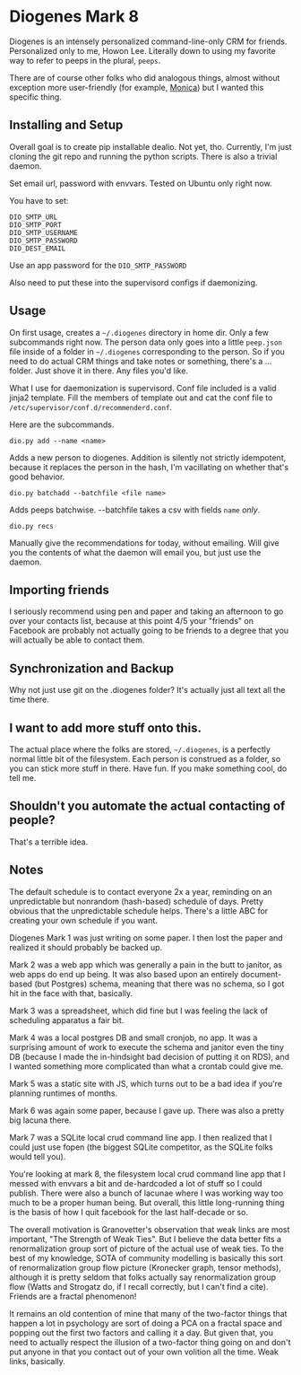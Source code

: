 Diogenes Mark 8
===

Diogenes is an intensely personalized command-line-only CRM for friends. Personalized only to me, Howon Lee. Literally down to using my favorite way to refer to peeps in the plural, `peeps`.

There are of course other folks who did analogous things, almost without exception more user-friendly (for example, [Monica](https://www.monicahq.com/)) but I wanted this specific thing.

Installing and Setup
---

Overall goal is to create pip installable dealio. Not yet, tho. Currently, I'm just cloning the git repo and running the python scripts. There is also a trivial daemon.

Set email url, password with envvars. Tested on Ubuntu only right now.

You have to set:

```
DIO_SMTP_URL
DIO_SMTP_PORT
DIO_SMTP_USERNAME
DIO_SMTP_PASSWORD
DIO_DEST_EMAIL
```

Use an app password for the `DIO_SMTP_PASSWORD`

Also need to put these into the supervisord configs if daemonizing.


Usage
---
On first usage, creates a `~/.diogenes` directory in home dir. Only a few subcommands right now. The person data only goes into a little `peep.json` file inside of a folder in `~/.diogenes` corresponding to the person. So if you need to do actual CRM things and take notes or something, there's a ... folder. Just shove it in there. Any files you'd like.

What I use for daemonization is supervisord. Conf file included is a valid jinja2 template. Fill the members of template out and cat the conf file to `/etc/supervisor/conf.d/recommenderd.conf`.

Here are the subcommands.

```
dio.py add --name <name>
```

Adds a new person to diogenes. Addition is silently not strictly idempotent, because it replaces the person in the hash, I'm vacillating on whether that's good behavior.

```
dio.py batchadd --batchfile <file name>
```

Adds peeps batchwise. --batchfile takes a csv with fields `name` _only_.

```
dio.py recs
```

Manually give the recommendations for today, without emailing. Will give you the contents of what the daemon will email you, but just use the daemon.

Importing friends
---

I seriously recommend using pen and paper and taking an afternoon to go over your contacts list, because at this point 4/5 your "friends" on Facebook are probably not actually going to be friends to a degree that you will actually be able to contact them.

Synchronization and Backup
---

Why not just use git on the .diogenes folder? It's actually just all text all the time there.

I want to add more stuff onto this.
---

The actual place where the folks are stored, `~/.diogenes`, is a perfectly normal little bit of the filesystem. Each person is construed as a folder, so you can stick more stuff in there. Have fun. If you make something cool, do tell me.

Shouldn't you automate the actual contacting of people?
---

That's a terrible idea.

Notes
---

The default schedule is to contact everyone 2x a year, reminding on an unpredictable but nonrandom (hash-based) schedule of days. Pretty obvious that the unpredictable schedule helps. There's a little ABC for creating your own schedule if you want.

Diogenes Mark 1 was just writing on some paper. I then lost the paper and realized it should probably be backed up.

Mark 2 was a web app which was generally a pain in the butt to janitor, as web apps do end up being. It was also based upon an entirely document-based (but Postgres) schema, meaning that there was no schema, so I got hit in the face with that, basically.

Mark 3 was a spreadsheet, which did fine but I was feeling the lack of scheduling apparatus a fair bit.

Mark 4 was a local postgres DB and small cronjob, no app. It was a surprising amount of work to execute the schema and janitor even the tiny DB (because I made the in-hindsight bad decision of putting it on RDS), and I wanted something more complicated than what a crontab could give me.

Mark 5 was a static site with JS, which turns out to be a bad idea if you're planning runtimes of months.

Mark 6 was again some paper, because I gave up. There was also a pretty big lacuna there.

Mark 7 was a SQLite local crud command line app. I then realized that I could just use fopen (the biggest SQLite competitor, as the SQLite folks would tell you).

You're looking at mark 8, the filesystem local crud command line app that I messed with envvars a bit and de-hardcoded a lot of stuff so I could publish. There were also a bunch of lacunae where I was working way too much to be a proper human being. But overall, this little long-running thing is the basis of how I quit facebook for the last half-decade or so.

The overall motivation is Granovetter's observation that weak links are most important, "The Strength of Weak Ties". But I believe the data better fits a renormalization group sort of picture of the actual use of weak ties. To the best of my knowledge, SOTA of community modelling is basically this sort of renormalization group flow picture (Kronecker graph, tensor methods), although it is pretty seldom that folks actually say renormalization group flow (Watts and Strogatz do, if I recall correctly, but I can't find a cite). Friends are a fractal phenomenon!

It remains an old contention of mine that many of the two-factor things that happen a lot in psychology are sort of doing a PCA on a fractal space and popping out the first two factors and calling it a day. But given that, you need to actually respect the illusion of a two-factor thing going on and don't put anyone in that you contact out of your own volition all the time. Weak links, basically.
